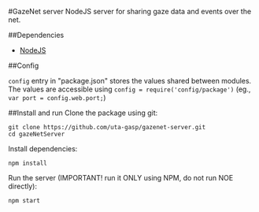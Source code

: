 #GazeNet server
NodeJS server for sharing gaze data and events over the net.

##Dependencies
*   [NodeJS](https://nodejs.org/)

##Config

`config` entry in "package.json" stores the values shared between modules. The values are accessible using `config = require('config/package')` (eg., `var port = config.web.port;`)

##Install and run
Clone the package using git:

    git clone https://github.com/uta-gasp/gazenet-server.git
    cd gazeNetServer

Install dependencies:

    npm install

Run the server (IMPORTANT! run it ONLY using NPM, do not run NOE directly):

    npm start
